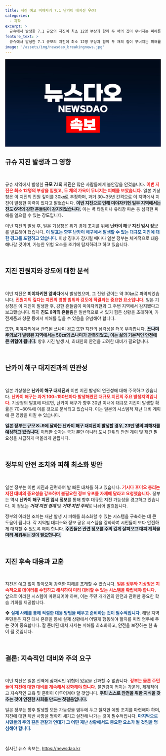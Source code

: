 ```yaml
---
title: 지진 예고 미야자키 7.1 난카이 대지진 우려!
categories:
  - 과학
excerpt: >
  규슈에서 발생한 7.1 규모의 지진이 최소 12명 부상과 함께 두 채의 집이 무너지는 피해를 초래했습니다. 일본 기상청은 난카이 해구 대지진 가능성에 대한 경고를 발령하며 긴장감이 고조되고 있습니다.
feature_text: >
  규슈에서 발생한 7.1 규모의 지진이 최소 12명 부상과 함께 두 채의 집이 무너지는 피해를 초래했습니다. 일본 기상청은 난카이 해구 대지진 가능성에 대한 경고를 발령하며 긴장감이 고조되고 있습니다.
image: '/assets/img/newsdao_breakingnews.jpg'
---
```


<p><img src="/assets/img/newsdao_breakingnews.jpg" alt="firstkoreanews 속보" /></p>

<h2 data-ke-size="size26">규슈 지진 발생과 그 영향</h2>

<p data-ke-size="size16">&nbsp;</p>

<p>규슈 지역에서 발생한 <strong>규모 7.1의 지진</strong>은 많은 사람들에게 불안감을 안겼습니다. <b><span style="color: #ee2323;">이번 지진은 최소 12명의 부상을 입혔고, 두 채의 가옥이 무너지는 피해를 보았습니다.</span></b> 일본 기상청은 이 지진의 진원 깊이를 30㎞로 추정하며, 과거 30~35년 간격으로 이 지역에서 지진이 발생한 이력이 있다고 밝혔습니다. <b><span style="background-color: #21538527;">이번 지진으로 인해 미야자키현 일부 지역에서는 진도 6약의 강한 흔들림이 감지되었습니다.</span></b> 이는 벽 타일이나 유리창 파손 등 심각한 피해를 일으킬 수 있는 강도입니다.</p>

<p>이번 지진의 발생 후, 일본 기상청은 위기 경계 조치를 위해 <strong>난카이 해구 지진 임시 정보</strong>를 발표해야 했습니다. <b><span style="color: #1a5490;">이 발표는 향후 난카이 해구에서 발생할 수 있는 대규모 지진에 대한 경고를 포함하고 있습니다.</span></b> 이상 징후가 감지될 때마다 일본 정부는 체계적으로 대응해나갈 것이며, 가능한 위험 요소를 조기에 탐지하려고 하고 있습니다.</p>

<p data-ke-size="size16">&nbsp;</p>

<h2 data-ke-size="size26">지진 진원지와 강도에 대한 분석</h2>

<p data-ke-size="size16">&nbsp;</p>

<p>이번 지진은 <strong>미야자키현 앞바다</strong>에서 발생했으며, 그 진원 깊이는 약 30㎞로 파악되었습니다. <b><span style="color: #ee2323;">진원지의 깊다는 지진의 영향 범위와 강도에 직결되는 중요한 요소입니다.</span></b> 일본 기상청은 이 지진이 발생한 후, 강한 흔들림이 미야자키현과 그 주변 지역에서 감지됐다고 보고했습니다. 특히 <strong>진도 6약의 흔들림</strong>은 일반적으로 서 있기 힘든 상황을 초래하며, 가전제품과 창문 등에서 피해를 입을 수 있음을 유념해야 합니다.</p>

<p>또한, 미야자키에서 관측된 쓰나미 경고 또한 지진의 심각성을 더욱 부각합니다. <b><span style="background-color: #21538527;">쓰나미 주의보가 발령된 지역에서는 50㎝의 쓰나미가 관측되었고, 이는 삶의 기본적인 안전에 큰 위협이 됩니다.</span></b> 향후 지진 발생 시, 최대한의 안전을 고려한 대비가 필요합니다.</p>

<p data-ke-size="size16">&nbsp;</p>

<h2 data-ke-size="size26">난카이 해구 대지진과의 연관성</h2>

<p data-ke-size="size16">&nbsp;</p>

<p>일본 기상청은 <strong>난카이 해구 대지진</strong>과 이번 지진 발생의 연관성에 대해 주목하고 있습니다. <b><span style="color: #ee2323;">난카이 해구는 과거 100~150년마다 발생해왔던 대규모 지진의 주요 발생지역입니다.</span></b> 기상청의 발표에 따르면, 난카이 해구가 향후 30년 이내에 대규모 지진이 발생할 확률은 70~80%에 이를 것으로 분석되고 있습니다. 이는 일본의 시스템적 재난 대비 계획에 큰 영향을 미칠 수 있습니다.</p>

<p><b><span style="background-color: #21538527;">일본 정부는 규모 8~9에 달하는 난카이 해구 대지진이 발생할 경우, 23만 명의 피해자를 예상하고 있습니다.</span></b> 이러한 숫자는 국가 뿐만 아니라 도시 단위의 안전 계획 및 재건 필요성을 시급하게 떠올리게 만듭니다.</p>

<p data-ke-size="size16">&nbsp;</p>

<h2 data-ke-size="size26">정부의 안전 조치와 피해 최소화 방안</h2>

<p data-ke-size="size16">&nbsp;</p>

<p>일본 정부는 이번 지진과 관련하여 발 빠른 대처를 하고 있습니다. <b><span style="color: #ee2323;">기시다 후미오 총리는 지진 대비의 중요성을 강조하며 불필요한 정보 유포를 자제해 달라고 요청했습니다.</span></b> 정부는 역시 <strong>난카이 해구 지진 임시 정보</strong>를 통해 향후 대규모 지진 가능성을 경고하고 있습니다. 이 정보는 <strong><em>거대 지진 경계</em></strong> 및 <strong><em>거대 지진 주의</em></strong>로 나뉘어 발효됩니다.</p>

<p>정부의 이러한 조치는 재난 발생 시 피해를 최소화할 수 있는 시스템을 구축하는 데 큰 도움이 됩니다. 각 지역별 대피소와 정보 공유 시스템을 강화하여 시민들이 보다 안전하게 대처할 수 있도록 해야 합니다. <b><span style="background-color: #21538527;">주민들은 관련 정보를 주의 깊게 살펴보고 대피 계획을 미리 세워두는 것이 필요합니다.</span></b> </p>

<p data-ke-size="size16">&nbsp;</p>

<h2 data-ke-size="size26">지진 후속 대응과 교훈</h2>

<p data-ke-size="size16">&nbsp;</p>

<p>지진은 예고 없이 찾아오며 강력한 피해를 초래할 수 있습니다. <b><span style="color: #ee2323;">일본 정부와 기상청은 지속적으로 데이터를 수집하고 해석하여 미리 대비할 수 있는 시스템을 확립해야 합니다.</span></b> 앞으로 이러한 시스템이 마련되어야 하며, 이는 주민 개개인의 안전과 관련한 중요한 학습 기회를 제공합니다.</p>

<p>❖ <b><span style="color: #1a5490;">실제 사례를 통해 적절한 대응 방법을 배우고 준비하는 것이 필수적입니다.</span></b> 해당 지역 주민들은 지진 대처 훈련을 통해 실제 상황에서 어떻게 행동해야 할지를 미리 염두에 두는 것이 중요합니다. 잘 준비된 대처 자세는 피해를 최소화하고, 안전을 보장하는 한 축이 될 것입니다.</p>

<p data-ke-size="size16">&nbsp;</p>

<h2 data-ke-size="size26">결론: 지속적인 대비와 주의 요구</h2>

<p data-ke-size="size16">&nbsp;</p>

<p>이번 지진은 일본 전역에 잠재적인 위협이 있음을 간과할 수 없습니다. <b><span style="color: #ee2323;">정부는 물론 주민들이 지진에 대한 대비를 계속해서 강화해야 합니다.</span></b> 불안감이 커지는 가운데, 체계적이고 지속적인 교육 및 훈련이 이루어져야 할 것입니다. <b><span style="background-color: #21538527;">주민 스스로 안전을 위한 지식을 갖추는 것이 안전한 사회를 만드는 첫걸음입니다.</span></b> </p>

<p>일본 정부는 향후 발생할 모든 가능성을 염두에 두고 철저한 예방 조치를 마련해야 하며, 지진에 대한 제반 사항을 명확히 새기고 실천해 나가는 것이 필수적입니다. <b><span style="color: #1a5490;">마지막으로 시민들의 주의 깊은 관찰과 연대가 그 어떤 재난 상황에서도 중요한 요소가 될 것임을 명심해야 합니다.</span></b> </p>

<p data-ke-size="size16">&nbsp;</p>
실시간 뉴스 속보는, <a href="https://newsdao.kr" rel="dofollow">https://newsdao.kr</a>


